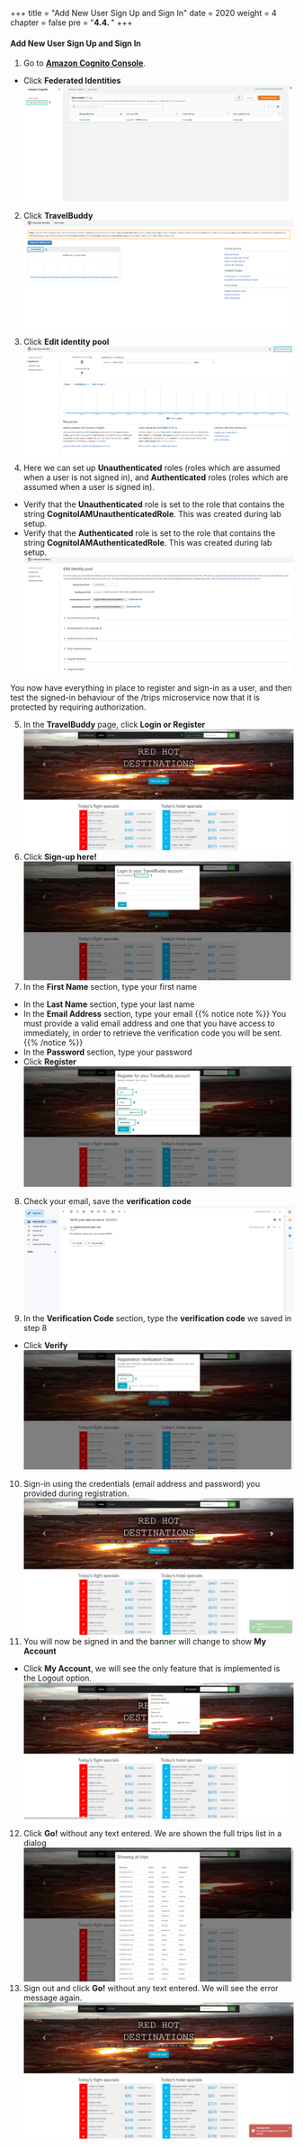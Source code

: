 +++
title = "Add New User Sign Up and Sign In"
date = 2020
weight = 4
chapter = false
pre = "<b>4.4. </b>"
+++
#### Add New User Sign Up and Sign In

1. Go to [**Amazon Cognito Console**](https://console.aws.amazon.com/cognito/home).
* Click **Federated Identities**
![Add New User Sign Up and Sign In](/images/4-configure-aaa/4.4-add-new-user-signup_signin/add-new-user-signup_signin-001.png?featherlight=false&width=90pc)
2. Click **TravelBuddy**
![Add New User Sign Up and Sign In](/images/4-configure-aaa/4.4-add-new-user-signup_signin/add-new-user-signup_signin-002.png?featherlight=false&width=90pc)
3. Click **Edit identity pool**
![Add New User Sign Up and Sign In](/images/4-configure-aaa/4.4-add-new-user-signup_signin/add-new-user-signup_signin-003.png?featherlight=false&width=90pc)
4. Here we can set up **Unauthenticated** roles (roles which are assumed when a user is not signed in), and **Authenticated** roles (roles which are assumed when a user is signed in).
* Verify that the **Unauthenticated** role is set to the role that contains the string **CognitoIAMUnauthenticatedRole**. This was created during lab setup.
* Verify that the **Authenticated** role is set to the role that contains the string **CognitoIAMAuthenticatedRole**. This was created during lab setup.
![Add New User Sign Up and Sign In](/images/4-configure-aaa/4.4-add-new-user-signup_signin/add-new-user-signup_signin-004.png?featherlight=false&width=90pc)

You now have everything in place to register and sign-in as a user, and then test the signed-in behaviour of the /trips microservice now that it is protected by requiring authorization.

5. In the **TravelBuddy** page, click **Login or Register**
![Add New User Sign Up and Sign In](/images/4-configure-aaa/4.4-add-new-user-signup_signin/add-new-user-signup_signin-005.png?featherlight=false&width=90pc)
6. Click **Sign-up here!**
![Add New User Sign Up and Sign In](/images/4-configure-aaa/4.4-add-new-user-signup_signin/add-new-user-signup_signin-006.png?featherlight=false&width=90pc)
7. In the **First Name** section, type your first name
* In the **Last Name** section, type your last name
* In the **Email Address** section, type your email
{{% notice note %}} 
You must provide a valid email address and one that you have access to immediately, in order to retrieve the verification code you will be sent.
{{% /notice %}}
* In the **Password** section, type your password
* Click **Register**
![Add New User Sign Up and Sign In](/images/4-configure-aaa/4.4-add-new-user-signup_signin/add-new-user-signup_signin-007.png?featherlight=false&width=90pc)
8. Check your email, save the **verification code**
![Add New User Sign Up and Sign In](/images/4-configure-aaa/4.4-add-new-user-signup_signin/add-new-user-signup_signin-008.png?featherlight=false&width=90pc)
9. In the **Verification Code** section, type the **verification code** we saved in step 8
* Click **Verify**
![Add New User Sign Up and Sign In](/images/4-configure-aaa/4.4-add-new-user-signup_signin/add-new-user-signup_signin-009.png?featherlight=false&width=90pc)
10. Sign-in using the credentials (email address and password) you provided during registration.
![Add New User Sign Up and Sign In](/images/4-configure-aaa/4.4-add-new-user-signup_signin/add-new-user-signup_signin-010.png?featherlight=false&width=90pc)
11. You will now be signed in and the banner will change to show **My Account**
* Click **My Account**, we will see the only feature that is implemented is the Logout option.
![Add New User Sign Up and Sign In](/images/4-configure-aaa/4.4-add-new-user-signup_signin/add-new-user-signup_signin-011.png?featherlight=false&width=90pc)
12. Click **Go!** without any text entered. We are shown the full trips list in a dialog
![Add New User Sign Up and Sign In](/images/4-configure-aaa/4.4-add-new-user-signup_signin/add-new-user-signup_signin-012.png?featherlight=false&width=90pc)
13. Sign out and click **Go!** without any text entered. We will see the error message again.
![Add New User Sign Up and Sign In](/images/4-configure-aaa/4.4-add-new-user-signup_signin/add-new-user-signup_signin-013.png?featherlight=false&width=90pc)